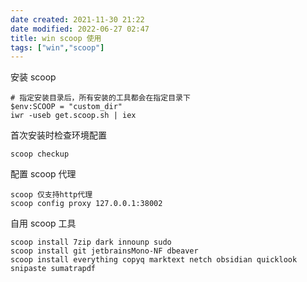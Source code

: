 ```yaml
---
date created: 2021-11-30 21:22
date modified: 2022-06-27 02:47
title: win scoop 使用
tags: ["win","scoop"]
---
```

安装 scoop

```shell
# 指定安装目录后，所有安装的工具都会在指定目录下
$env:SCOOP = "custom_dir"
iwr -useb get.scoop.sh | iex
```

首次安装时检查环境配置

```shell
scoop checkup
```

配置 scoop 代理 

```shell
scoop 仅支持http代理
scoop config proxy 127.0.0.1:38002
```

自用 scoop 工具

```shell
scoop install 7zip dark innounp sudo
scoop install git jetbrainsMono-NF dbeaver
scoop install everything copyq marktext netch obsidian quicklook snipaste sumatrapdf
```

